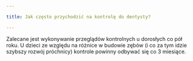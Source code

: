 ```yaml
---

title: Jak często przychodzić na kontrolę do dentysty?

---
```


Zalecane jest wykonywanie przeglądów kontrolnych u dorosłych co pół roku. U dzieci ze względu na różnice w budowie zębów (i co za tym idzie szybszy rozwój próchnicy) kontrole powinny odbywać się co 3 miesiące.
